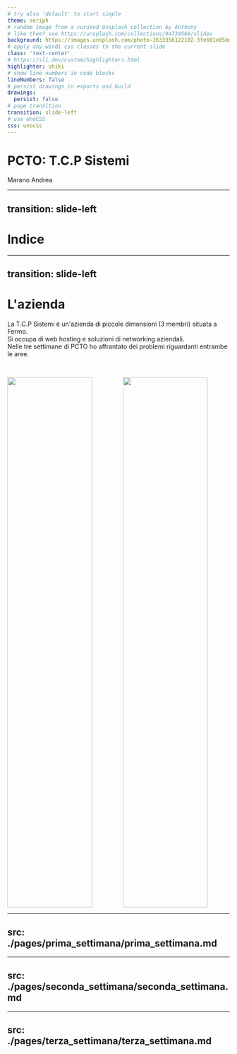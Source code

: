 ```yaml
---
# try also 'default' to start simple
theme: seriph
# random image from a curated Unsplash collection by Anthony
# like them? see https://unsplash.com/collections/94734566/slidev
background: https://images.unsplash.com/photo-1633356122102-3fe601e05bd2?ixlib=rb-4.0.3&ixid=MnwxMjA3fDB8MHxwaG90by1wYWdlfHx8fGVufDB8fHx8&auto=format&fit=crop&w=1170&q=80
# apply any windi css classes to the current slide
class: 'text-center'
# https://sli.dev/custom/highlighters.html
highlighter: shiki
# show line numbers in code blocks
lineNumbers: false
# persist drawings in exports and build
drawings:
  persist: false
# page transition
transition: slide-left
# use UnoCSS
css: unocss
---
```


# PCTO: **T.C.P Sistemi**

Marano Andrea

---
transition: slide-left
---

# Indice

<Toc></Toc>

---
transition: slide-left
---

# L'azienda

La T.C.P Sistemi è un'azienda di piccole dimensioni (3 membri) situata a Fermo. <br />
Si occupa di web hosting e soluzioni di networking aziendali. <br />
Nelle tre settimane di PCTO ho affrantato dei problemi riguardanti entrambe le aree.
<br />
<div style="display: flex; flex-direction: row; padding-top: 30px;">
  <img 
    style="width: 20vw; height: 30vh;" 
    src="https://fiber23.it/wp-content/uploads/2022/12/UIH-Web-Hosting-1140x731.png"/>
  <img 
    style="width: 20vw; height: 30vh; margin-left: auto; padding-right: 50px" 
    src="https://freepngimg.com/download/computer/99450-images-computer-network-free-download-png-hd.png"/>
</div>

---
src: ./pages/prima_settimana/prima_settimana.md
---

---
src: ./pages/seconda_settimana/seconda_settimana.md
---

---
src: ./pages/terza_settimana/terza_settimana.md
---